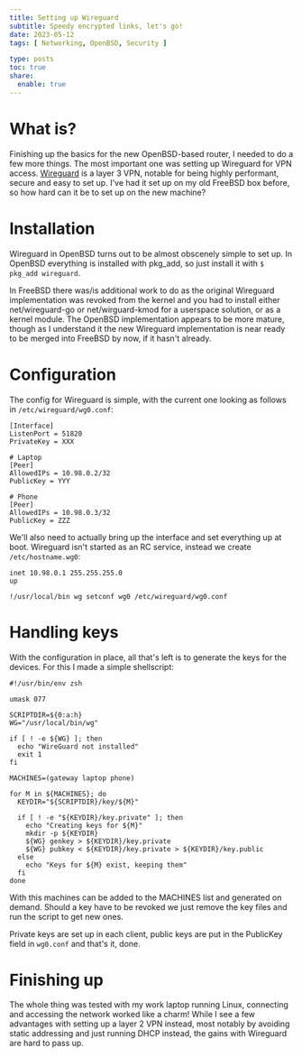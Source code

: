 ```yaml
---
title: Setting up Wireguard
subtitle: Speedy encrypted links, let's go!
date: 2023-05-12
tags: [ Networking, OpenBSD, Security ]

type: posts
toc: true
share:
  enable: true
---
```


# What is?

Finishing up the basics for the new OpenBSD-based router, I needed to do a few more things. The most
important one was setting up Wireguard for VPN access. [Wireguard](https://www.wireguard.com) is a
layer 3 VPN, notable for being highly performant, secure and easy to set up. I've had it set up on
my old FreeBSD box before, so how hard can it be to set up on the new machine?

# Installation

Wireguard in OpenBSD turns out to be almost obscenely simple to set up. In OpenBSD everything is
installed with pkg_add, so just install it with ```$ pkg_add wireguard```.

In FreeBSD there was/is additional work to do as the original Wireguard implementation was revoked
from the kernel and you had to install either net/wireguard-go or net/wirguard-kmod for a userspace
solution, or as a kernel module. The OpenBSD implementation appears to be more mature, though as I
understand it the new Wireguard implementation is near ready to be merged into FreeBSD by now, if
it hasn't already.

# Configuration

The config for Wireguard is simple, with the current one looking as follows in
```/etc/wireguard/wg0.conf```:
```
[Interface]
ListenPort = 51820
PrivateKey = XXX

# Laptop
[Peer]
AllowedIPs = 10.98.0.2/32
PublicKey = YYY

# Phone
[Peer]
AllowedIPs = 10.98.0.3/32
PublicKey = ZZZ
```

We'll also need to actually bring up the interface and set everything up at boot. Wireguard isn't
started as an RC service, instead we create ```/etc/hostname.wg0```:
```
inet 10.98.0.1 255.255.255.0
up

!/usr/local/bin wg setconf wg0 /etc/wireguard/wg0.conf
```

# Handling keys

With the configuration in place, all that's left is to generate the keys for the devices. For this I
made a simple shellscript:
```
#!/usr/bin/env zsh

umask 077

SCRIPTDIR=${0:a:h}
WG="/usr/local/bin/wg"

if [ ! -e ${WG} ]; then
  echo "WireGuard not installed"
  exit 1
fi

MACHINES=(gateway laptop phone)

for M in ${MACHINES}; do
  KEYDIR="${SCRIPTDIR}/key/${M}"

  if [ ! -e "${KEYDIR}/key.private" ]; then
    echo "Creating keys for ${M}"
    mkdir -p ${KEYDIR}
    ${WG} genkey > ${KEYDIR}/key.private
    ${WG} pubkey < ${KEYDIR}/key.private > ${KEYDIR}/key.public
  else
    echo "Keys for ${M} exist, keeping them"
  fi
done
```

With this machines can be added to the MACHINES list and generated on demand. Should a key have to
be revoked we just remove the key files and run the script to get new ones.

Private keys are set up in each client, public keys are put in the PublicKey field in ```wg0.conf```
and that's it, done. 

# Finishing up

The whole thing was tested with my work laptop running Linux, connecting and accessing the network
worked like a charm! While I see a few advantages with setting up a layer 2 VPN instead, most
notably by avoiding static addressing and just running DHCP instead, the gains with Wireguard are
hard to pass up.
